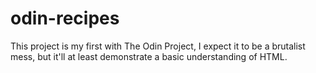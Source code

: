 # odin-recipes
This project is my first with The Odin Project, I expect it to be a brutalist mess, but it'll at least demonstrate a basic understanding of HTML.
